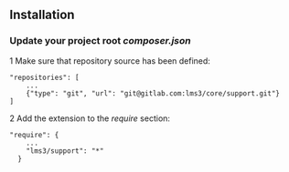 ## Installation

### Update your project root _composer.json_

1 Make sure that repository source has been defined:
```
"repositories": [
    ...
    {"type": "git", "url": "git@gitlab.com:lms3/core/support.git"}
]
```

2 Add the extension to the _require_ section:
```
"require": {
    ...
    "lms3/support": "*"
  }
```
